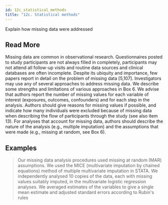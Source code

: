 ```yaml
---
id: 12c_statistical_methods
title: "12c. Statistical methods"
---
```

Explain how missing data were addressed

## Read More

Missing data are common in observational research. Questionnaires posted to study participants are not always filled in completely, participants may not attend all follow-up visits and routine data sources and clinical databases are often incomplete. Despite its ubiquity and importance, few papers report in detail on the problem of missing data [5,107]. Investigators may use any of several approaches to address missing data. We describe some strengths and limitations of various approaches in Box 6. We advise that authors report the number of missing values for each variable of interest (exposures, outcomes, confounders) and for each step in the analysis. Authors should give reasons for missing values if possible, and indicate how many individuals were excluded because of missing data when describing the flow of participants through the study (see also item 13). For analyses that account for missing data, authors should describe the nature of the analysis (e.g., multiple imputation) and the assumptions that were made (e.g., missing at random, see Box 6).

## Examples

> Our missing data analysis procedures used missing at random (MAR) assumptions. We used the MICE (multivariate imputation by chained equations) method of multiple multivariate imputation in STATA. We independently analysed 10 copies of the data, each with missing values suitably imputed, in the multivariate logistic regression analyses. We averaged estimates of the variables to give a single mean estimate and adjusted standard errors according to Rubin's rules